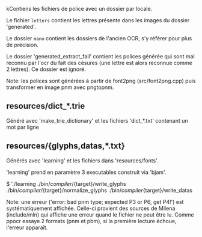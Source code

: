 kContiens les fichiers de police avec un dossier par locale.

Le fichier `letters` contient les lettres présente dans les images du dossier 'generated'.

Le dossier `mano` contient les dossiers de l'ancien OCR, s'y référer pour plus de précision.

Le dossier 'generated_extract_fail' contient les polices générée qui sont mal reconnu par l'ocr du fait des césures
(une lettre est alors reconnue comme 2 lettres).
Ce dossier est ignoré.

Note: les polices sont générées à partir de font2png (src/font2png.cpp) puis transformer en image pnm avec pngtopnm.

## resources/dict_*.trie

Généré avec 'make_trie_dictionary' et les fichiers 'dict_*.txt' contenant un mot par ligne

## resources/{glyphs,datas,*.txt}

Générés avec 'learning' et les fichiers dans 'resources/fonts'.

'learning' prend en paramètre 3 executables construit via 'bjam'.

$ './learning ./bin/${compiler}/${target}/write_glyphs ./bin/${compiler}/${target}/normalize_glyphs ./bin/${compiler}${target}/write_datas

Note: une erreur ('error: bad pnm type; expected P3 or P6, get P4!') est systématiquement affichée.
Celle-ci provient des sources de Milena (include/mln) qui affiche une erreur quand le fichier ne peut être lu.
Comme ppocr essaye 2 formats (pnm et pbm), si la première lecture échoue, l'erreur apparaît.

